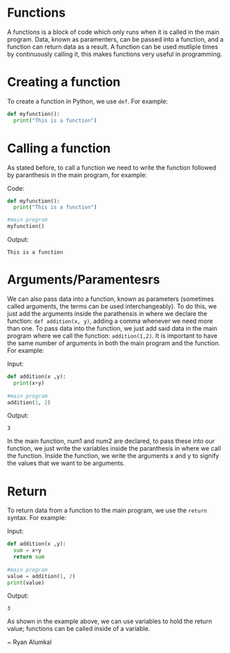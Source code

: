 # Functions 

A functions is a block of code which only runs when it is called in the main program. Data, known as paramenters, can be passed into a function, and a function can return data as a result. A function can be used mutliple times by continuously calling it, this makes functions very useful in programming.

# Creating a function 

To create a function in Python, we use `def`. For example:

```py
def myfunction():
  print("This is a function")
```
# Calling a function

As stated before, to call a function we need to write the function followed by paranthesis in the main program, for example:

Code:
```py
def myfunction():
  print("This is a function")

#main program
myfunction()
```
Output:
```
This is a function
```

# Arguments/Paramentesrs

We can also pass data into a function, known as parameters (sometimes called arguments, the terms can be used interchangeably). To do this, we just add the arguments inside the parathensis in where we declare the function: `def addition(x, y)`, adding a comma whenever we need more than one. To pass data into the function, we just add said data in the main program where we call the function: `addition(1,2)`. It is important to have the same number of arguments in both the main program and the function. For example:

Input:
```py
def addition(x ,y):
  print(x+y)
  
#main program
addition(1, 2)
```

Output:
```
3
```
In the main function, num1 and num2 are declared, to pass these into our function, we just write the variables inside the paranthesis in where we call the function. Inside the function, we write the arguments x and y to signify the values that we want to be arguments. 

# Return

To return data from a function to the main program, we use the `return` syntax. For example:

Input:
```py
def addition(x ,y):
  sum = x+y
  return sum
  
#main program
value = addition(1, 2)
print(value)
```

Output:
```
3
```
As shown in the example above, we can use variables to hold the return value; functions can be called inside of a variable.

~ Ryan Alumkal
